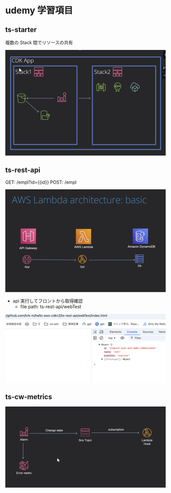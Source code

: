 # udemy 学習項目

## ts-starter

複数の Stack 間でリソースの共有

<img src="/images/image1.png">

## ts-rest-api

GET: /empl?id={{id}}
POST: /empl

<img src="/images/image2.png">

- api 実行してフロントから取得確認
  - file path: ts-rest-api/webTest

<img src="/images/image3.png">

## ts-cw-metrics

<img src="/images/image4.png">

